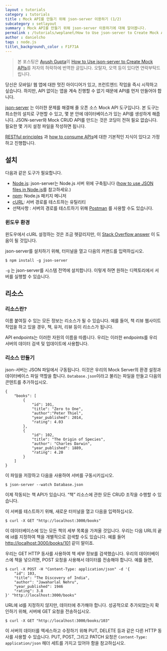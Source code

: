 ```yaml
---
layout : tutorials
category : tutorials
title : Mock API를 만들기 위해 json-server 이용하기 (1/2)
subcategory : setlayout
summary : Mock API를 만들기 위해 json-server 이용하기에 대해 알아봅니다.
permalink : /tutorials/weplanet/How to Use json-server to Create Mock APIs1
author : danielcho
tags : node.js
title\_background\_color : F1F71A
---
```




> 본 포스팅은 [Ayush Gupta](https://ayushgp.github.io/)의 [How to Use json-server to Create Mock APIs](https://ayushgp.github.io/use-json-server-create-mock-apis/)를 저자의 허락하에 번역한 글입니다. 오탈자, 오역 등이 있다면 연락부탁드립니다.

  

당신은 모바일/ 웹 앱에 대한 멋진 아이디어가 있고, 프런트엔드 작업을 즉시 시작하고 싶습니다. 하지만, API 없이는 앱을 계속 진행할 수 없기 때문에 API를 먼저 만들어야 합니다. 

[json-server](https://github.com/typicode/json-server) 는 이러한 문제를 해결해 줄 오픈 소스 Mock API 도구입니다. 본 도구는 최소한의 설치로 구현할 수 있고, 몇 분 안에 데이터베이스가 있는 API를 생성하게 해줍니다. JSON-server와 Mock CRUD API를 만드는 것은 코딩이 전혀 필요 없습니다. 필요한 몇 가지 설정 파일을 작성하면 됩니다. 

[RESTful principles](http://www.restapitutorial.com/) 과 [how to consume APIs](https://www.codementor.io/restful/tutorial/rest-api-design-best-practices-strategy)에 대한 기본적인 지식이 있다고 가정하고 진행합니다.



## 설치 

다음과 같은 도구가 필요합니다.

- [Node.js](https://nodejs.org/en/): json-server는 Node.js 서버 위에 구축됩니다 ([how to use JSON files in Node.js](https://www.codementor.io/nodejs/tutorial/how-to-use-json-files-in-node-js)를 참고하세요.)
- [npm](https://www.npmjs.com/): Node.js 패키지 메니저 
- [cURL](https://curl.haxx.se/): 서버 경로를 테스트하는 유틸리티
- 선택사항 : 서버의 경로를 테스트하기 위해 [Postman](https://www.getpostman.com/) 를 사용할 수도 있습니다.





### 윈도우 환경 

윈도우에서 cURL 설정하는 것은 조금 헷갈리지만, 이 [Stack Overflow answer](http://stackoverflow.com/a/16216825) 이 도움이 될 것입니다.

json-server를 설치하기 위해, 터미널을 열고 다음의 커맨드를 입력하십시오.

```
$ npm install -g json-server
```



 `-g` 는 json-server를 시스템 전역에 설치합니다. 이렇게 하면 원하는 디렉토리에서 서버를 실행할 수 있습니다. 





## 리소스

### 리소스란?

이름 붙여질 수 있는 모든 정보는 리소스가 될 수 있습니다. 예를 들어, 책 리뷰 웹사이트 작업을 하고 있을 경우, 책, 유저, 리뷰 등이 리소스가 됩니다. 

API endpoints는 이러한 자원의 이름을 따릅니다. 우리는 이러한 endpoints를 우리 서버의 데이터 검색 및 업데이트에 사용합니다.



### 리소스 만들기

json-서버는 JSON 파일에서 구동됩니다. 이것은 우리의 Mock Server의 환경 설정과 데이터베이스 파일 역할을 합니다. `Database.json`이라고 불리는 파일을 만들고 다음의 콘텐트를 추가하십시오.

```
{
	"books": [
		{
			"id": 101, 
			"title": "Zero to One", 
			"author":"Peter Thiel", 
			"year_published": 2014,
			"rating": 4.03
		},
		{
			"id": 102, 
			"title": "The Origin of Species", 
			"author": "Charles Darwin", 
			"year_published": 1889,
			"rating": 4.20
		}
	]
}

```



이 파일을 저장하고 다음을 사용하여 서버를 구동시키십시오.

```
$ json-server --watch Database.json
```



이제 작동되는 책 API가 있습니다. “책” 리소스에 관한 모든 CRUD 조작을 수행할 수 있습니다. 

이 서버를 테스트하기 위해, 새로운 터미널을 열고 다음을 입력하십시오.

```
$ curl -X GET "http://localhost:3000/books"
```



이 데이터베이스에 있는 모든 책의 세부 목록을 가져올 것입니다. 우리는 다음 URL의 끝에 id를 지정하여 책을 개별적으로 검색할 수도 있습니다. 예를 들어 <http://localhost:3000/books/101> 같이 말이죠.



우리는 GET HTTP 동사를 사용하여 책 세부 정보를 검색했습니다. 우리의 데이터베이스에 책을 넣으려면, POST 요청을 사용해서 데이터를 전송해야 합니다. 예를 들면, 

```
$ curl -X POST -H "Content-Type: application/json" -d '{
	"id": 103,
	"title": "The Discovery of India",
	"author": "Jawaharlal Nehru",
	"year_published": 1946
	"rating": 3.8
}' "http://localhost:3000/books"

```



URL에 id를 지정하지 않지만, 데이터에 추가해야 합니다. 성공적으로 추가되었는지 확인하기 위해, 서버에 GET 요청을 전송하십시오.

```
$ curl -X GET "http://localhost:3000/books/103"

```



이 서버의 데이터를 엑세스하고 수정하기 위해 PUT, DELETE 등과 같은 다른 HTTP 동사를 사용할 수 있습니다. PUT, POST, 그리고 PATCH 요청은 `Content-Type: application/json` 헤더 세트를 가지고 있어야 함을 참고하십시오. 